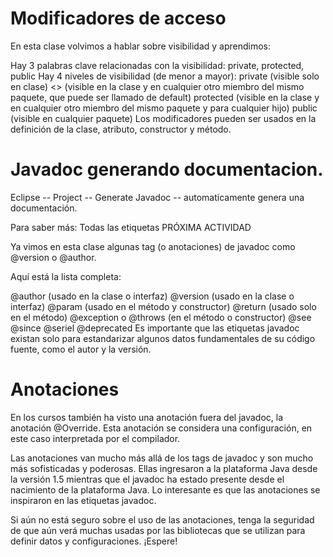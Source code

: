 # Modificadores de acceso

En esta clase volvimos a hablar sobre visibilidad y aprendimos:

Hay 3 palabras clave relacionadas con la visibilidad: private, protected, public
Hay 4 niveles de visibilidad (de menor a mayor):
private (visible solo en clase)
<<package private>> (visible en la clase y en cualquier otro miembro del mismo paquete, que puede ser llamado de default)
protected (visible en la clase y en cualquier otro miembro del mismo paquete y para cualquier hijo)
public (visible en cualquier paquete)
Los modificadores pueden ser usados en la definición de la clase, atributo, constructor y método.


# Javadoc  generando documentacion.
Eclipse -- Project -- Generate Javadoc -- automaticamente genera una documentación.

Para saber más: Todas las etiquetas
PRÓXIMA ACTIVIDAD

Ya vimos en esta clase algunas tag (o anotaciones) de javadoc como @version o @author.

Aquí está la lista completa:

@author (usado en la clase o interfaz)
@version (usado en la clase o interfaz)
@param (usado en el método y constructor)
@return (usado solo en el método)
@exception o @throws (en el método o constructor)
@see
@since
@seriel
@deprecated
Es importante que las etiquetas javadoc existan solo para estandarizar algunos datos fundamentales de su código fuente, como el autor y la versión.


# Anotaciones 
En los cursos también ha visto una anotación fuera del javadoc, la anotación @Override. Esta anotación se considera una configuración, en este caso interpretada por el compilador.

Las anotaciones van mucho más allá de los tags de javadoc y son mucho más sofisticadas y poderosas. Ellas ingresaron a la plataforma Java desde la versión 1.5 mientras que el javadoc ha estado presente desde el nacimiento de la plataforma Java. Lo interesante es que las anotaciones se inspiraron en las etiquetas javadoc.

Si aún no está seguro sobre el uso de las anotaciones, tenga la seguridad de que aún verá muchas usadas por las bibliotecas que se utilizan para definir datos y configuraciones. ¡Espere!